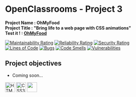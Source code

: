 # OpenClassrooms - Project 3
**Project Name : OhMyFood**  
**Project Title : "Bring life to a web page with CSS animations"**  
**Test it ! : [OhMyFood](https://rmimekaa.github.io/RemiRoeland_3_15-05-2021/)**  

[![Maintainability Rating](https://sonarcloud.io/api/project_badges/measure?project=RmiMekaa_RemiRoeland_3_15-05-2021&metric=sqale_rating)](https://sonarcloud.io/summary/new_code?id=RmiMekaa_RemiRoeland_3_15-05-2021)
[![Reliability Rating](https://sonarcloud.io/api/project_badges/measure?project=RmiMekaa_RemiRoeland_3_15-05-2021&metric=reliability_rating)](https://sonarcloud.io/summary/new_code?id=RmiMekaa_RemiRoeland_3_15-05-2021)
[![Security Rating](https://sonarcloud.io/api/project_badges/measure?project=RmiMekaa_RemiRoeland_3_15-05-2021&metric=security_rating)](https://sonarcloud.io/summary/new_code?id=RmiMekaa_RemiRoeland_3_15-05-2021)  
[![Lines of Code](https://sonarcloud.io/api/project_badges/measure?project=RmiMekaa_RemiRoeland_3_15-05-2021&metric=ncloc)](https://sonarcloud.io/summary/new_code?id=RmiMekaa_RemiRoeland_3_15-05-2021)
[![Bugs](https://sonarcloud.io/api/project_badges/measure?project=RmiMekaa_RemiRoeland_3_15-05-2021&metric=bugs)](https://sonarcloud.io/summary/new_code?id=RmiMekaa_RemiRoeland_3_15-05-2021)
[![Code Smells](https://sonarcloud.io/api/project_badges/measure?project=RmiMekaa_RemiRoeland_3_15-05-2021&metric=code_smells)](https://sonarcloud.io/summary/new_code?id=RmiMekaa_RemiRoeland_3_15-05-2021)
[![Vulnerabilities](https://sonarcloud.io/api/project_badges/measure?project=RmiMekaa_RemiRoeland_3_15-05-2021&metric=vulnerabilities)](https://sonarcloud.io/summary/new_code?id=RmiMekaa_RemiRoeland_3_15-05-2021)


## Project objectives
 - Coming soon...

<p float="left">
  <img alt="HTML5" title="HTML5" src="https://cdn.jsdelivr.net/gh/devicons/devicon/icons/html5/html5-original.svg" width="32px"/>
  <img alt="CSS3" title="CSS3" src="https://cdn.jsdelivr.net/gh/devicons/devicon/icons/css3/css3-original.svg" width="32px"/>
  <img src="https://cdn.jsdelivr.net/gh/devicons/devicon/icons/sass/sass-original.svg" width="32px" />        
</p>
